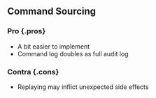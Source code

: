 ## Command Sourcing

### Pro {.pros}

- A bit easier to implement
- Command log doubles as full audit log

### Contra {.cons}

- Replaying may inflict unexpected side effects